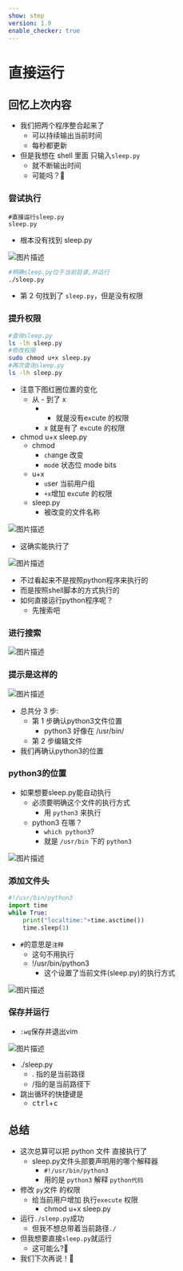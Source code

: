 ```yaml
---
show: step
version: 1.0
enable_checker: true
---
```


# 直接运行

## 回忆上次内容

- 我们把两个程序整合起来了
  - 可以持续输出当前时间
  - 每秒都更新
- 但是我想在 shell 里面 只输入`sleep.py`
  - 就不断输出时间
  - 可能吗？🤔

### 尝试执行

```shell
#直接运行sleep.py
sleep.py
```

- 根本没有找到 sleep.py

![图片描述](https://doc.shiyanlou.com/courses/uid1190679-20210221-1613892798653)

```bash
#明确sleep.py位于当前目录,并运行
./sleep.py
```

- 第 2 句找到了 `sleep.py`，但是没有权限

### 提升权限

```bash
#查询sleep.py
ls -lh sleep.py
#修改权限
sudo chmod u+x sleep.py
#再次查询sleep.py
ls -lh sleep.py
```

- 注意下图红圈位置的变化
  - 从 - 到了 x
    - - 就是没有e`x`cute 的权限
    - x 就是有了 e`x`cute 的权限
- chmod u+x sleep.py
  - chmod
    - `ch`ange 改变
    - `mod`e 状态位 mode bits
  - u+x
    - `u`ser 当前用户组
    - `+x`增加 e`x`cute 的权限
  - sleep.py
    - 被改变的文件名称

![图片描述](https://doc.shiyanlou.com/courses/uid1190679-20210221-1613894398541)

- 这确实能执行了

![图片描述](https://doc.shiyanlou.com/courses/uid1190679-20220318-1647608906548)

- 不过看起来不是按照python程序来执行的
- 而是按照shell脚本的方式执行的
- 如何直接运行python程序呢？
  - 先搜索吧

### 进行搜索

![图片描述](https://doc.shiyanlou.com/courses/uid1190679-20210221-1613892082677)

### 提示是这样的

![图片描述](https://doc.shiyanlou.com/courses/uid1190679-20210221-1613892140071)

- 总共分 3 步:
  - 第 1 步确认python3文件位置
    - python3 好像在 /usr/bin/
  - 第 2 步编辑文件
- 我们再确认python3的位置

### python3的位置
- 如果想要sleep.py能自动执行
  - 必须要明确这个文件的执行方式
	- 用 `python3` 来执行
  - python3 在哪？ 
	- `which python3`?
	- 就是 `/usr/bin` 下的 `python3`

![图片描述](https://doc.shiyanlou.com/courses/uid1190679-20220318-1647609036641)


### 添加文件头

```python
#!/usr/bin/python3
import time
while True:
	print("localtime:"+time.asctime())
	time.sleep(1)
```

- `#`的意思是`注释`
  - 这句不用执行
  - !/usr/bin/python3 
	- 这个设置了当前文件(sleep.py)的执行方式

![图片描述](https://doc.shiyanlou.com/courses/uid1190679-20220311-1646962413963)


### 保存并运行

- `:wq`保存并退出vim

![图片描述](https://doc.shiyanlou.com/courses/uid1190679-20220324-1648102733160)


- ./sleep.py
	- . 指的是当前路径
	- /指的是当前路径下
- 跳出循环的快捷键是
	- <kbd>ctrl</kbd>+<kbd>c</kbd>
## 总结

- 这次总算可以把 python 文件 直接执行了
  - sleep.py文件头部要声明用的哪个解释器
	- `#!/usr/bin/python3`
	- 用的是 `python3` 解释 `python代码`
- 修改 `py`文件 的权限
  - 给当前用户增加 执行`execute` 权限
	- chmod u+x sleep.py
- 运行`./sleep.py`成功
	- 但我不想总带着当前路径`./`
- 但我想要直接`sleep.py`就运行
	- 这可能么?🤪
- 我们下次再说！👋
